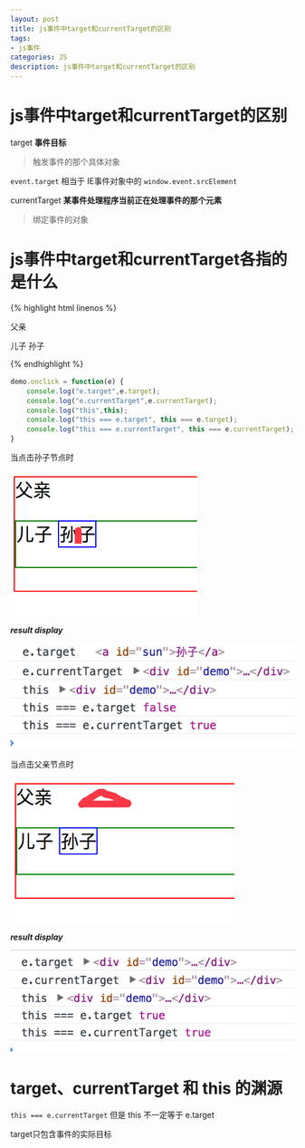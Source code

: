 ```yaml
---
layout: post
title: js事件中target和currentTarget的区别
tags:
- js事件
categories: JS
description: js事件中target和currentTarget的区别
---
```


# js事件中target和currentTarget的区别

target **事件目标**

> 触发事件的那个具体对象


`event.target` 相当于 IE事件对象中的 `window.event.srcElement`

currentTarget **某事件处理程序当前正在处理事件的那个元素**

> 绑定事件的对象

# js事件中target和currentTarget各指的是什么

{% highlight html linenos %}
<div id="demo">
	父亲
	<p id="son">儿子
		<a id="sun">孙子</a>
	</p>
</div>
{% endhighlight %}

```js
demo.onclick = function(e) {
	console.log("e.target",e.target);
	console.log("e.currentTarget",e.currentTarget);
	console.log("this",this);
	console.log("this === e.target", this === e.target);
	console.log("this === e.currentTarget", this === e.currentTarget);
}
```
当点击孙子节点时
<div class="rd">
    <img src="/assets/images/2017/1-2-3/03-24-1.png" alt="">
</div>

**_result display_**
<div class="rd">
    <img src="/assets/images/2017/1-2-3/03-24-2.png" alt="">
</div>

当点击父亲节点时
<div class="rd">
    <img src="/assets/images/2017/1-2-3/03-24-3.png" alt="">
</div>

**_result display_**
<div class="rd">
    <img src="/assets/images/2017/1-2-3/03-24-4.png" alt="">
</div>


# target、currentTarget 和 this 的渊源

`this === e.currentTarget`
但是 this 不一定等于 e.target

target只包含事件的实际目标










